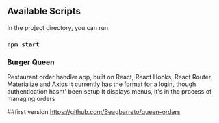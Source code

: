 ## Available Scripts

In the project directory, you can run:

### `npm start`

### Burger Queen

Restaurant order handler app, built on React, React Hooks, React Router, Materialize and Axios 
It currently has the format for a login, though authentication hasnt' been setup
It displays menus, it's in the process of managing orders

##first version
https://github.com/Beagbarreto/queen-orders
